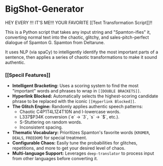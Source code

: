 # BigShot-Generator

HEY EVERY !!! IT'S ME!!! YOUR FAVORITE [[Text Transformation Script]]!!

This is a Python script that takes any input string and "Spamton-ifies" it, converting normal text into the chaotic, glitchy, and sales-pitch-perfect dialogue of Spamton G. Spamton from Deltarune.

It uses NLP (via spaCy) to intelligently identify the most important parts of a sentence, then applies a series of chaotic transformations to make it sound authentic.

### [[Specil Features]]

*   **Intelligent Bracketing:** Uses a scoring system to find the most "important" words and phrases to wrap in `[[DOUBLE BRACKETS]]`.
*   **Hyperlink Blocked:** Automatically selects the highest-scoring candidate phrase to be replaced with the iconic `[[Hyperlink Blocked]]`.
*   **The Glitch Engine:** Randomly applies authentic speech patterns:
    *   Chaotic C4P1T4L1Z4T10N and l-lowercase words.
    *   L337$P34K conversion (`e` -> `3`, `s` -> `$`, etc.).
    *   S-Stuttering on random words.
    *   Inconsistent      spacing.
*   **Thematic Vocabulary:** Prioritizes Spamton's favorite words (`KROMER`, `DEALS`, `FREEDOM`) for special treatment.
*   **Configurable Chaos:** Easily tune the probabilities for glitches, repetitions, and more to get your desired level of chaos.
*   **Multi-language Support:** Leverages `deep-translator` to process input from other languages before converting it.
